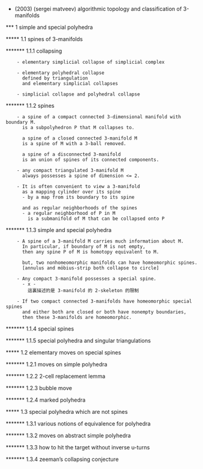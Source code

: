 * (2003) (sergei matveev) algorithmic topology and classification of 3-manifolds

*** 1 simple and special polyhedra

***** 1.1 spines of 3-manifolds

******* 1.1.1 collapsing

        - elementary simplicial collapse of simplicial complex

        - elementary polyhedral collapse
          defined by triangulation
          and elementary simplicial collapses

        - simplicial collapse and polyhedral collapse

******* 1.1.2 spines

        - a spine of a compact connected 3-dimensional manifold with boundary M.
          is a subpolyhedron P that M collapses to.

          a spine of a closed connected 3-manifold M
          is a spine of M with a 3-ball removed.

          a spine of a disconnected 3-manifold
          is an union of spines of its connected components.

        - any compact triangulated 3-manifold M
          always possesses a spine of dimension <= 2.

        - It is often convenient to view a 3-manifold
          as a mapping cylinder over its spine
          - by a map from its boundary to its spine

          and as regular neighborhoods of the spines
          - a regular neighborhood of P in M
            is a submanifold of M that can be collapsed onto P

******* 1.1.3 simple and special polyhedra

        - A spine of a 3-manifold M carries much information about M.
          In particular, if boundary of M is not empty,
          then any spine P of M is homotopy equivalent to M.

          but, two nonhomeomorphic manifolds can have homeomorphic spines.
          [annulus and möbius-strip both collapse to circle]

        - Any compact 3-manifold possesses a special spine.
          - x -
            這裏描述的是 3-manifold 的 2-skeleton 的限制

        - If two compact connected 3-manifolds have homeomorphic special spines
          and either both are closed or both have nonempty boundaries,
          then these 3-manifolds are homeomorphic.

******* 1.1.4 special spines

******* 1.1.5 special polyhedra and singular triangulations

***** 1.2 elementary moves on special spines

******* 1.2.1 moves on simple polyhedra

******* 1.2.2 2-cell replacement lemma

******* 1.2.3 bubble move

******* 1.2.4 marked polyhedra

***** 1.3 special polyhedra which are not spines

******* 1.3.1 various notions of equivalence for polyhedra

******* 1.3.2 moves on abstract simple polyhedra

******* 1.3.3 how to hit the target without inverse u-turns

******* 1.3.4 zeeman’s collapsing conjecture
